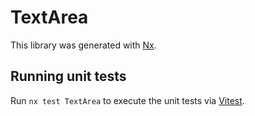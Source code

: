 # TextArea

This library was generated with [Nx](https://nx.dev).

## Running unit tests

Run `nx test TextArea` to execute the unit tests via [Vitest](https://vitest.dev/).
